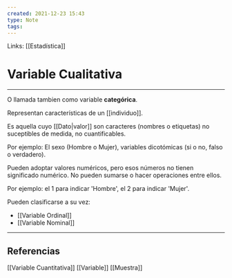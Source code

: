 ```yaml
---
created: 2021-12-23 15:43
type: Note
tags:
---
```


Links: [[Estadística]]

# Variable Cualitativa
---

O llamada tambien como variable **categórica**.

Representan características de un [[individuo]].

Es aquella cuyo [[Dato|valor]] son caracteres (nombres o etiquetas) no suceptibles de medida, no cuantificables.

Por ejemplo: El sexo (Hombre o Mujer), variables dicotómicas (si o no, falso o verdadero).

Pueden adoptar valores numéricos, pero esos números no tienen significado numérico. No pueden sumarse o hacer operaciones entre ellos.

Por ejemplo: el 1 para indicar 'Hombre', el 2 para indicar 'Mujer'.

Pueden clasificarse a su vez:
- [[Variable Ordinal]]
- [[Variable Nominal]]

---

## Referencias
[[Variable Cuantitativa]]
[[Variable]]
[[Muestra]]